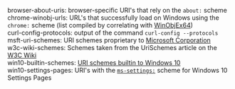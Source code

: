 browser-about-uris: browser-specific URI's that rely on the `about:` scheme  
chrome-winobj-urls: URL's that successfully load on Windows using the `chrome:` scheme (list compiled by correlating with [WinObjEx64](https://github.com/hfiref0x/WinObjEx64))  
curl-config-protocols: output of the command `curl-config --protocols`  
msft-uri-schemes: URI schemes proprietary to [Microsoft Corporation](https://www.microsoft.com)  
w3c-wiki-schemes: Schemes taken from the UriSchemes article on the [W3C Wiki](https://www.w3.org/wiki/Main_Page)  
win10-builtin-schemes: [URI schemes builtin to Windows 10](https://docs.microsoft.com/en-us/windows/uwp/launch-resume/launch-default-app "Launch the default app for a URI")  
win10-settings-pages: URI's with the [`ms-settings:`](https://docs.microsoft.com/en-us/windows/uwp/launch-resume/launch-settings-app#ms-settings-uri-scheme-reference "ms-settings: URI scheme reference") scheme for Windows 10 Settings Pages   
